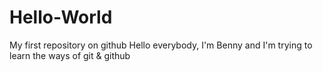 # Hello-World
My first repository on github
Hello everybody, I'm Benny and I'm trying to learn the ways of git & github
